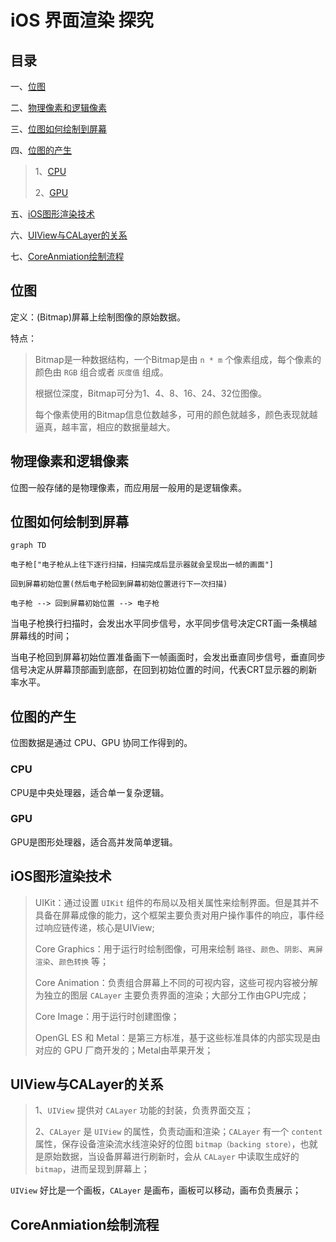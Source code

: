 # iOS 界面渲染 探究

## 目录

一、[位图](#位图)

二、[物理像素和逻辑像素](#物理像素和逻辑像素)

三、[位图如何绘制到屏幕](#位图如何绘制到屏幕)

四、[位图的产生](#位图的产生)

> 1、[CPU](#CPU)
> 
> 2、[GPU](#GPU)

五、[iOS图形渲染技术](#iOS图形渲染技术)

六、[UIView与CALayer的关系](#UIView与CALayer的关系)

七、[CoreAnmiation绘制流程](#CoreAnmiation绘制流程)

## 位图

定义：(Bitmap)屏幕上绘制图像的原始数据。

特点：

> Bitmap是一种数据结构，一个Bitmap是由 `n * m` 个像素组成，每个像素的颜色由 `RGB` 组合或者 `灰度值` 组成。
> 
> 根据位深度，Bitmap可分为1、4、8、16、24、32位图像。
> 
> 每个像素使用的Bitmap信息位数越多，可用的颜色就越多，颜色表现就越逼真，越丰富，相应的数据量越大。

## 物理像素和逻辑像素

位图一般存储的是物理像素，而应用层一般用的是逻辑像素。

## 位图如何绘制到屏幕

```mermaid
graph TD

电子枪["电子枪从上往下逐行扫描，扫描完成后显示器就会呈现出一帧的画面"]

回到屏幕初始位置(然后电子枪回到屏幕初始位置进行下一次扫描)

电子枪 --> 回到屏幕初始位置 --> 电子枪

```
当电子枪换行扫描时，会发出水平同步信号，水平同步信号决定CRT画一条横越屏幕线的时间；

当电子枪回到屏幕初始位置准备画下一帧画面时，会发出垂直同步信号，垂直同步信号决定从屏幕顶部画到底部，在回到初始位置的时间，代表CRT显示器的刷新率水平。

## 位图的产生

位图数据是通过 CPU、GPU 协同工作得到的。

### CPU

CPU是中央处理器，适合单一复杂逻辑。

### GPU

GPU是图形处理器，适合高并发简单逻辑。

## iOS图形渲染技术

> UIKit：通过设置 `UIKit` 组件的布局以及相关属性来绘制界面。但是其并不具备在屏幕成像的能力，这个框架主要负责对用户操作事件的响应，事件经过响应链传递，核心是UIView;
> 
> Core Graphics：用于运行时绘制图像，可用来绘制 `路径`、`颜色`、`阴影`、`离屏渲染`、`颜色转换` 等；
> 
> Core Animation：负责组合屏幕上不同的可视内容，这些可视内容被分解为独立的图层 `CALayer` 主要负责界面的渲染；大部分工作由GPU完成；
>  
> Core Image：用于运行时创建图像；
> 
> OpenGL ES 和 Metal：是第三方标准，基于这些标准具体的内部实现是由对应的 GPU 厂商开发的；Metal由苹果开发；

## UIView与CALayer的关系

> 1、`UIView` 提供对 `CALayer` 功能的封装，负责界面交互；
>
> 2、`CALayer` 是 `UIView` 的属性，负责动画和渲染；`CALayer` 有一个 `content` 属性，保存设备渲染流水线渲染好的位图 `bitmap（backing store）`，也就是原始数据，当设备屏幕进行刷新时，会从 `CALayer` 中读取生成好的 `bitmap`，进而呈现到屏幕上；

`UIView` 好比是一个画板，`CALayer` 是画布，画板可以移动，画布负责展示；

## CoreAnmiation绘制流程

